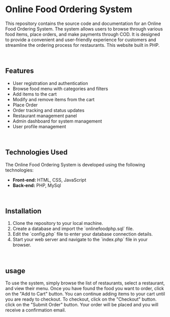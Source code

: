 <h1>Online Food Ordering System</h1>
<p>This repository contains the source code and documentation for an Online Food Ordering System. The system allows users to browse through various food items, place orders, and make payments through COD. It is designed to provide a convenient and user-friendly experience for customers and streamline the ordering process for restaurants. This website built in PHP.</p><br>
<h2>Features</h2>
<ul>
  <li>User registration and authentication</li>
  <li>Browse food menu with categories and filters</li>
  <li>Add items to the cart</li>
  <li>Modify and remove items from the cart</li>
  <li>Place Order</li>
  <li>Order tracking and status updates</li>
  <li>Restaurant management panel</li>
  <li>Admin dashboard for system management</li>
  <li>User profile management</li>
</ul><br>
<h2>Technologies Used</h2>
<p>The Online Food Ordering System is developed using the following technologies:</p>
<ul>
  <li><b>Front-end:</b> HTML, CSS, JavaScript</li>
  <li><b>Back-end:</b> PHP, MySql</li>
</ul><br>
<h2>Installation</h2>
<ol>
  <li>Clone the repository to your local machine.</li>
  <li>Create a database and import the `onlinefoodphp.sql` file.</li>
  <li>Edit the `config.php` file to enter your database connection details.</li>
  <li>Start your web server and navigate to the `index.php` file in your browser.</li>
</ol><br>
<h2>usage</h2>
<p>To use the system, simply browse the list of restaurants, select a restaurant, and view their menu. Once you have found the food you want to order, click on the "Add to Cart" button. You can continue adding items to your cart until you are ready to checkout. To checkout, click on the "Checkout" button. click on the "Submit Order" button. Your order will be placed and you will receive a confirmation email.</p>
  
 
